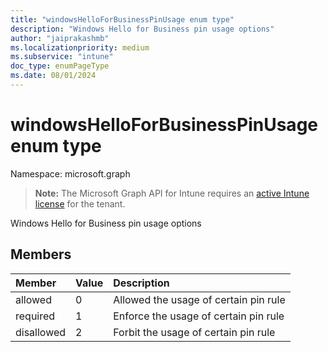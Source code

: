 ```yaml
---
title: "windowsHelloForBusinessPinUsage enum type"
description: "Windows Hello for Business pin usage options"
author: "jaiprakashmb"
ms.localizationpriority: medium
ms.subservice: "intune"
doc_type: enumPageType
ms.date: 08/01/2024
---
```


# windowsHelloForBusinessPinUsage enum type

Namespace: microsoft.graph

> **Note:** The Microsoft Graph API for Intune requires an [active Intune license](https://go.microsoft.com/fwlink/?linkid=839381) for the tenant.

Windows Hello for Business pin usage options

## Members
|Member|Value|Description|
|:---|:---|:---|
|allowed|0|Allowed the usage of certain pin rule|
|required|1|Enforce the usage of certain pin rule|
|disallowed|2|Forbit the usage of certain pin rule|
